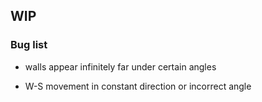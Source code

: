 ## WIP

### Bug list

+ walls appear infinitely far under certain angles

+ W-S movement in constant direction or incorrect angle